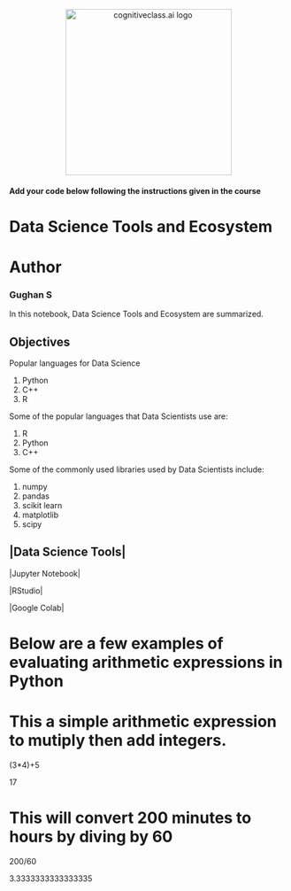 <center>
    <img src="https://cf-courses-data.s3.us.cloud-object-storage.appdomain.cloud/IBMDeveloperSkillsNetwork-DS0105EN-SkillsNetwork/labs/Module2/images/SN_web_lightmode.png" width="300" alt="cognitiveclass.ai logo">
</center>

#### Add your code below following the instructions given in the course

# Data Science Tools and Ecosystem

# Author

### Gughan S

In this notebook, Data Science Tools and Ecosystem are summarized.
## Objectives

Popular languages for Data Science

1. Python
2. C++
3. R

Some of the popular languages that Data Scientists use are:

1. R
2. Python
3. C++

Some of the commonly used libraries used by Data Scientists include:

1. numpy
2. pandas
3. scikit learn
4. matplotlib
5. scipy

|Data Science Tools|
--------------------
|Jupyter Notebook|

|RStudio|

|Google Colab|

# Below are a few examples of evaluating arithmetic expressions in Python
#  This a simple arithmetic expression to mutiply then add integers.
(3*4)+5

17


# This will convert 200 minutes to hours by diving by 60
200/60

3.3333333333333335
